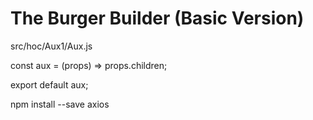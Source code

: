 # The Burger Builder (Basic Version)

src/hoc/Aux1/Aux.js

const aux = (props) => props.children;

export default aux;

npm install --save axios
